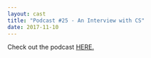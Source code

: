 ```yaml
---
layout: cast
title: "Podcast #25 - An Interview with CS"
date: 2017-11-10
---
```


Check out the podcast <a href="https//:www.YouTube.com/Spikeball">HERE.
